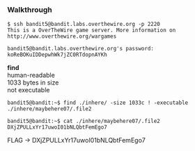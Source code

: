 ### Walkthrough

```
$ ssh bandit5@bandit.labs.overthewire.org -p 2220
This is a OverTheWire game server. More information on http://www.overthewire.org/wargames

bandit5@bandit.labs.overthewire.org's password: koReBOKuIDDepwhWk7jZC0RTdopnAYKh
```
**find**  
human-readable  
1033 bytes in size  
not executable  

```
bandit5@bandit:~$ find ./inhere/ -size 1033c ! -executable
./inhere/maybehere07/.file2

bandit5@bandit:~$ cat ./inhere/maybehere07/.file2
DXjZPULLxYr17uwoI01bNLQbtFemEgo7
```

FLAG -> DXjZPULLxYr17uwoI01bNLQbtFemEgo7